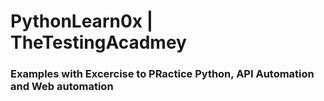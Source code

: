 # PythonLearn0x  | TheTestingAcadmey
### Examples with Excercise to PRactice Python, API Automation and Web automation



